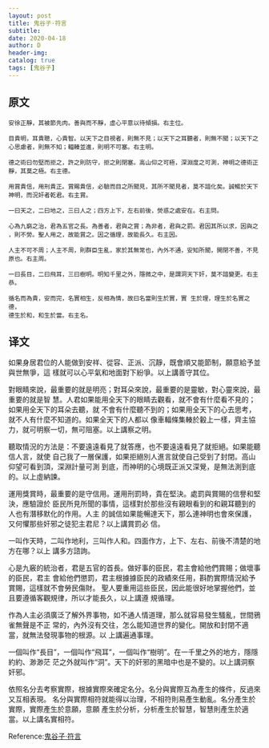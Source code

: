 ```yaml
--- 
layout: post
title: 鬼谷子·符言
subtitle:
date: 2020-04-18
author: D
header-img:
catalog: true
tags: [鬼谷子]
---
```


## 原文
```
安徐正靜，其被節先肉。善與而不靜，虛心平意以待傾損。右主位。

目貴明，耳貴聰，心貴智。以天下之目視者，則無不見；以天下之耳聽者，則無不聞；以天下之
心思慮者，則無不知；輻輳並進，則明不可塞。右主明。

德之術曰勿堅而拒之，許之則防守，拒之則閉塞。高山仰之可極，深淵度之可測，神明之德術正
靜，其莫之極。右主德。

用賞貴信，用刑貴正。賞賜貴信，必驗而目之所聞見，其所不聞見者，莫不諳化矣。誠暢於天下
神明，而況奸者乾君。右主賞。

一曰天之，二曰地之，三曰人之；四方上下，左右前後，熒惑之處安在。右主問。

心為九窮之治，君為五官之長。為善者，君與之賞；為非者，君與之罰。君因其所以求，因與之
，則不勞。聖人用之，故能賞之。因之循理，故能長久。右主因。

人主不可不周；人主不周，則群臣生亂，家於其無常也，內外不通，安知所聞，開閉不善，不見
原也。右主周。

一曰長目，二曰飛耳，三曰樹明。明知千里之外，隱微之中，是謂洞天下奸，莫不諳變更。右主
恭。

循名而為貴，安而完，名實相生，反相為情，故曰名當則生於實，實 生於理，理生於名實之德，
德生於和，和生於當。右主名。
```
## 译文
如果身居君位的人能做到安祥、從容、正派、沉靜，既會順又能節制，願意給予並與世無爭，這
樣就可以心平氣和地面對下紛爭。以上講善守其位。

對眼睛來說，最重要的就是明亮；對耳朵來說，最重要的是靈敏，對心靈來說，最重要的就是智
慧。人君如果能用全天下的眼睛去觀看，就不會有什麼看不見的；如果用全天下的耳朵去聽，就
不會有什麼聽不到的；如果用全天下的心去思考，就不人有什麼不知道的。如果全天下的人都以
像車輻條集輳於轂上一樣，齊主協力，就可明察一切，無可阻塞。以上講察之明。

聽取情況的方法是：不要遠遠看見了就答應，也不要遠遠看見了就拒絕。如果能聽信人言，就使
自己我了一層保護，如果拒絕別人進言就使自己受到了封閉。高山仰望可看到頂，深淵計量可測
到底，而神明的心境既正派又深覺，是無法測到底的。以上虛納諫。

運用獎賞時，最重要的是守信用。運用刑罰時，貴在堅決。處罰與賞賜的信譽和堅決，應驗證於
臣民所見所聞的事情，這樣對於那些沒有親眼看到的和親耳聽到的人也有潛移默化的作用。人主
的誠信如果能暢達天下，那么連神明也會來保護，又何懼那些奸邪之徒犯主君尼？以上講賞罰必
信。

一叫作天時，二叫作地利，三叫作人和。四面作方，上下、左右、前後不清楚的地方在哪？以上
講多方諮詢。

心是九竅的統治者，君是五官的首長。做好事的臣民，君主會給他們賞賜；做壞事的臣民，君主
會給他們懲罰，君主根據據臣民的政績來任用，斟酌實際情況給予賞賜，這樣就不會勞民傷財。
聖人要重用這些臣民，因此能很好地掌握他們，並且要遵循客觀規律，所以才能長久，以上講遵
規循理。

作為人主必須廣泛了解外界事物，如不通人情道理，那么就容易發生騷亂，世間鴉雀無聲是不正
常的，內外沒有交往，怎么能知道世界的變化。開放和封閉不適當，就無法發現事物的根源。以
上講遍通事理。

一個叫作“長目”，一個叫作“飛耳”，一個叫作“樹明”。在一千里之外的地方，隱隱約約、渺渺茫
茫之外就叫作“洞”。天下的奸邪的黑暗中也是不變的。以上講洞察奸邪。

依照名分去考察實際，根據實際來確定名分。名分與實際互為產生的條件，反過來又互相表現。
名分與實際相符就能得以治理，不相符則易產生動亂。名分產生於實際，實際產生於意願，意願
產生於分析，分析產生於智慧，智慧則產生於適當。以上講名實相符。


Reference:[鬼谷子·符言](https://www.arteducation.com.tw/guwen/bookv_3298.html)




